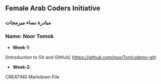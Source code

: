## Female Arab Coders Initiative

### مبادرة نساء مبرمجات

### Name: Noor Tomok    
 * __Week-1__:    

 [Introduction to Git and GitHub]
 (https://github.com/noorTom/udemy-git)    
 * __Week-2__:    

 CREATING Markdown File
